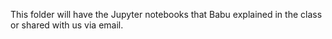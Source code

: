 This folder will have the Jupyter notebooks that Babu explained in the class or shared with us via email.
